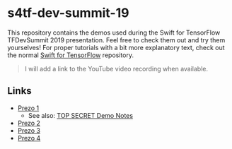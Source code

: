 # s4tf-dev-summit-19

This repository contains the demos used during the Swift for TensorFlow
TFDevSummit 2019 presentation. Feel free to check them out and try them
yourselves! For proper tutorials with a bit more explanatory text, check
out the normal [Swift for TensorFlow](https://github.com/tensorflow/swift)
repository.

> I will add a link to the YouTube video recording when available.

## Links

 - [Prezo 1](https://colab.research.google.com/github/saeta/s4tf-dev-summit-19/blob/tmp/TF_Dev_Summit_2019_S4TF_Prezo_01_Basic_Workflow.ipynb)
     - See also: [TOP SECRET Demo Notes](https://gist.github.com/saeta/5eb757a598b9f74616b0e5a8d87c6d84)
 - [Prezo 2](https://colab.research.google.com/github/saeta/s4tf-dev-summit-19/blob/tmp/TF_Dev_Summit_2019_S4TF_Prezo_02_Interoperability.ipynb)
 - [Prezo 3](https://colab.research.google.com/github/saeta/s4tf-dev-summit-19/blob/tmp/TF_Dev_Summit_2019_S4TF_Prezo_03_Differential_Programming.ipynb)
 - [Prezo 4](https://colab.research.google.com/github/saeta/s4tf-dev-summit-19/blob/tmp/TF_Dev_Summit_2019_S4TF_Prezo_04_MiniGo.ipynb)
